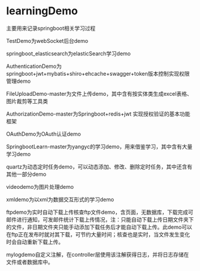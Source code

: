 # learningDemo
主要用来记录springboot相关学习过程

TestDemo为webSocket后台demo

springboot_elasticsearch为elasticSearch学习demo

AuthenticationDemo为springboot+jwt+mybatis+shiro+ehcache+swagger+token版本控制实现权限管理demo

FileUploadDemo-master为文件上传demo，其中含有按实体类生成excel表格、图片裁剪等工具类

AuthorizationDemo-master为Springboot+redis+jwt 实现授权验证的基本功能框架

OAuthDemo为OAuth认证demo

SpringbootLearn-master为yangyc的学习demo，用来借鉴学习，其中含有大量学习demo

quartz为动态定时任务demo，可以动态添加、修改、删除定时任务，其中还含有其他一部分demo

videodemo为图片处理demo

xmldemo为以xml为数据交互形式的学习demo

ftpdemo为实时自动下载上传核查ftp文件demo，含页面，无数据库，下载完成可邮件进行通知，可发邮件统计下载上传情况，注：只能自动下载上传日期文件夹下的文件，非日期文件夹只能手动添加下载任务后才能自动下载上传。此demo可以在ftp正在发布时就对其下载，可节约大量时间；核查也是实时，当文件发生变化时会自动重新下载上传。

mylogdemo自定义注解，在controller层使用该注解获得日志，并将日志存储在文件或者数据库中。
